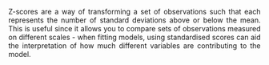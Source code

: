 <div style="text-align: justify">
<p>Z-scores are a way of transforming a set of observations such that each
represents the number of standard deviations above or below the mean. This is
useful since it allows you to compare sets of observations measured on
different scales - when fitting models, using standardised scores can aid the
interpretation of how much different variables are contributing to the
model.</p>
</div>

